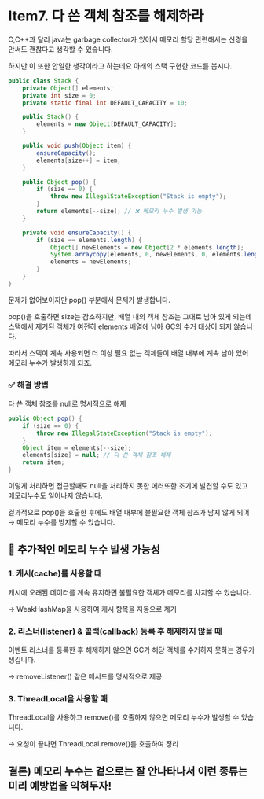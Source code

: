 # Item7. 다 쓴 객체 참조를 해제하라

C,C++과 달리 java는 garbage collector가 있어서 메모리 할당 관련해서는 신경을 안써도 괜찮다고 생각할 수 있습니다.

하지만 이 또한 안일한 생각이라고 하는데요 아래의 스택 구현한 코드를 봅시다.

```java
public class Stack {
    private Object[] elements;
    private int size = 0;
    private static final int DEFAULT_CAPACITY = 10;

    public Stack() {
        elements = new Object[DEFAULT_CAPACITY];
    }

    public void push(Object item) {
        ensureCapacity();
        elements[size++] = item;
    }

    public Object pop() {
        if (size == 0) {
            throw new IllegalStateException("Stack is empty");
        }
        return elements[--size]; // ❌ 메모리 누수 발생 가능
    }

    private void ensureCapacity() {
        if (size == elements.length) {
            Object[] newElements = new Object[2 * elements.length];
            System.arraycopy(elements, 0, newElements, 0, elements.length);
            elements = newElements;
        }
    }
}
```

문제가 없어보이지만 pop() 부분에서 문제가 발생합니다.

pop()을 호출하면 size는 감소하지만, 배열 내의 객체 참조는 그대로 남아 있게 되는데 스택에서 제거된 객체가 여전히 elements 배열에 남아 GC의 수거 대상이 되지 않습니다.

따라서 스택이 계속 사용되면 더 이상 필요 없는 객체들이 배열 내부에 계속 남아 있어 메모리 누수가 발생하게 되죠.

### ✅ 해결 방법
다 쓴 객체 참조를 null로 명시적으로 해제

```java
public Object pop() {
    if (size == 0) {
        throw new IllegalStateException("Stack is empty");
    }
    Object item = elements[--size];
    elements[size] = null; // 다 쓴 객체 참조 해제
    return item;
}
```

이렇게 처리하면 접근할때도 null을 처리하지 못한 에러또한 조기에 발견할 수도 있고 메모리누수도 일어나지 않습니다.

결과적으로 pop()을 호출한 후에도 배열 내부에 불필요한 객체 참조가 남지 않게 되어 → 메모리 누수를 방지할 수 있습니다.

## 📒 추가적인 메모리 누수 발생 가능성
### 1. 캐시(cache)를 사용할 때

캐시에 오래된 데이터를 계속 유지하면 불필요한 객체가 메모리를 차지할 수 있습니다.

→ WeakHashMap을 사용하여 캐시 항목을 자동으로 제거

### 2. 리스너(listener) & 콜백(callback) 등록 후 해제하지 않을 때

이벤트 리스너를 등록한 후 해제하지 않으면 GC가 해당 객체를 수거하지 못하는 경우가 생깁니다.

→ removeListener() 같은 메서드를 명시적으로 제공
	
### 3. ThreadLocal을 사용할 때
 
ThreadLocal을 사용하고 remove()를 호출하지 않으면 메모리 누수가 발생할 수 있습니다.

→ 요청이 끝나면 ThreadLocal.remove()를 호출하여 정리

## 결론) 메모리 누수는 겉으로는 잘 안나타나서 이런 종류는 미리 예방법을 익혀두자!
